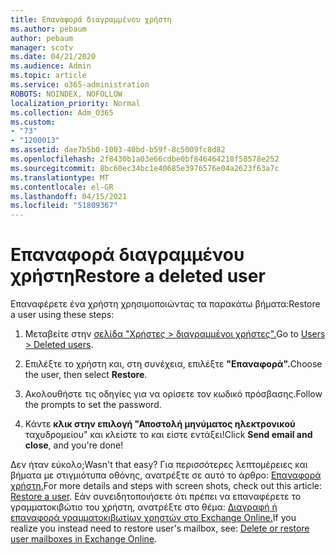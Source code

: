 ```yaml
---
title: Επαναφορά διαγραμμένου χρήστη
ms.author: pebaum
author: pebaum
manager: scotv
ms.date: 04/21/2020
ms.audience: Admin
ms.topic: article
ms.service: o365-administration
ROBOTS: NOINDEX, NOFOLLOW
localization_priority: Normal
ms.collection: Adm_O365
ms.custom:
- "73"
- "1200013"
ms.assetid: dae7b5b0-1003-40bd-b59f-8c5009fc8d82
ms.openlocfilehash: 2f8430b1a03e66cdbe0bf846464218f58578e252
ms.sourcegitcommit: 8bc60ec34bc1e40685e3976576e04a2623f63a7c
ms.translationtype: MT
ms.contentlocale: el-GR
ms.lasthandoff: 04/15/2021
ms.locfileid: "51809367"
---
```

# <a name="restore-a-deleted-user"></a><span data-ttu-id="cf568-102">Επαναφορά διαγραμμένου χρήστη</span><span class="sxs-lookup"><span data-stu-id="cf568-102">Restore a deleted user</span></span>

<span data-ttu-id="cf568-103">Επαναφέρετε ένα χρήστη χρησιμοποιώντας τα παρακάτω βήματα:</span><span class="sxs-lookup"><span data-stu-id="cf568-103">Restore a user using these steps:</span></span>
  
1. <span data-ttu-id="cf568-104">Μεταβείτε στην [σελίδα "Χρήστες \> διαγραμμένοι χρήστες".](https://admin.microsoft.com/adminportal/home#/deletedusers)</span><span class="sxs-lookup"><span data-stu-id="cf568-104">Go to [Users \> Deleted users](https://admin.microsoft.com/adminportal/home#/deletedusers).</span></span>

2. <span data-ttu-id="cf568-105">Επιλέξτε το χρήστη και, στη συνέχεια, επιλέξτε **"Επαναφορά".**</span><span class="sxs-lookup"><span data-stu-id="cf568-105">Choose the user, then select **Restore**.</span></span>

3. <span data-ttu-id="cf568-106">Ακολουθήστε τις οδηγίες για να ορίσετε τον κωδικό πρόσβασης.</span><span class="sxs-lookup"><span data-stu-id="cf568-106">Follow the prompts to set the password.</span></span>

4. <span data-ttu-id="cf568-107">Κάντε **κλικ στην επιλογή "Αποστολή μηνύματος ηλεκτρονικού** ταχυδρομείου" και κλείστε το και είστε εντάξει!</span><span class="sxs-lookup"><span data-stu-id="cf568-107">Click **Send email and close**, and you're done!</span></span>

<span data-ttu-id="cf568-108">Δεν ήταν εύκολο;</span><span class="sxs-lookup"><span data-stu-id="cf568-108">Wasn't that easy?</span></span> <span data-ttu-id="cf568-109">Για περισσότερες λεπτομέρειες και βήματα με στιγμιότυπα οθόνης, ανατρέξτε σε αυτό το άρθρο: [Επαναφορά χρήστη.](https://docs.microsoft.com/microsoft-365/admin/add-users/restore-user)</span><span class="sxs-lookup"><span data-stu-id="cf568-109">For more details and steps with screen shots, check out this article: [Restore a user](https://docs.microsoft.com/microsoft-365/admin/add-users/restore-user).</span></span> <span data-ttu-id="cf568-110">Εάν συνειδητοποιήσετε ότι πρέπει να επαναφέρετε το γραμματοκιβώτιο του χρήστη, ανατρέξτε στο θέμα: [Διαγραφή ή επαναφορά γραμματοκιβωτίων χρηστών στο Exchange Online.](https://docs.microsoft.com/exchange/recipients-in-exchange-online/delete-or-restore-mailboxes)</span><span class="sxs-lookup"><span data-stu-id="cf568-110">If you realize you instead need to restore user's mailbox, see: [Delete or restore user mailboxes in Exchange Online](https://docs.microsoft.com/exchange/recipients-in-exchange-online/delete-or-restore-mailboxes).</span></span>